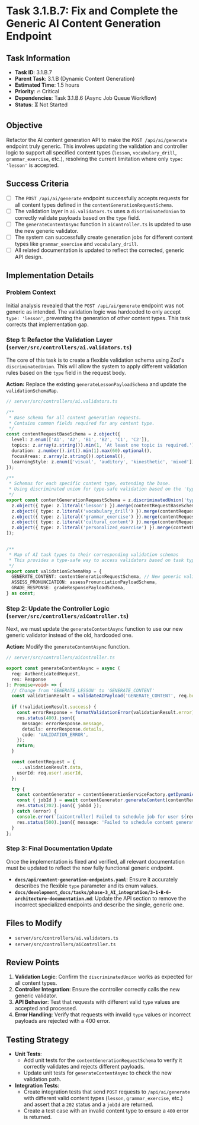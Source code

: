 # Task 3.1.B.7: Fix and Complete the Generic AI Content Generation Endpoint

## **Task Information**
- **Task ID**: 3.1.B.7
- **Parent Task**: 3.1.B (Dynamic Content Generation)
- **Estimated Time**: 1.5 hours
- **Priority**: 🔥 Critical
- **Dependencies**: Task 3.1.B.6 (Async Job Queue Workflow)
- **Status**: ⏳ Not Started

## **Objective**
Refactor the AI content generation API to make the `POST /api/ai/generate` endpoint truly generic. This involves updating the validation and controller logic to support all specified content types (`lesson`, `vocabulary_drill`, `grammar_exercise`, etc.), resolving the current limitation where only `type: 'lesson'` is accepted.

## **Success Criteria**
- [ ] The `POST /api/ai/generate` endpoint successfully accepts requests for all content types defined in the `contentGenerationRequestSchema`.
- [ ] The validation layer in `ai.validators.ts` uses a `discriminatedUnion` to correctly validate payloads based on the `type` field.
- [ ] The `generateContentAsync` function in `aiController.ts` is updated to use the new generic validator.
- [ ] The system can successfully create generation jobs for different content types like `grammar_exercise` and `vocabulary_drill`.
- [ ] All related documentation is updated to reflect the corrected, generic API design.

## **Implementation Details**

### **Problem Context**
Initial analysis revealed that the `POST /api/ai/generate` endpoint was not generic as intended. The validation logic was hardcoded to only accept `type: 'lesson'`, preventing the generation of other content types. This task corrects that implementation gap.

### **Step 1: Refactor the Validation Layer (`server/src/controllers/ai.validators.ts`)**
The core of this task is to create a flexible validation schema using Zod's `discriminatedUnion`. This will allow the system to apply different validation rules based on the `type` field in the request body.

**Action:** Replace the existing `generateLessonPayloadSchema` and update the `validationSchemaMap`.

```typescript
// server/src/controllers/ai.validators.ts

/**
 * Base schema for all content generation requests.
 * Contains common fields required for any content type.
 */
const contentRequestBaseSchema = z.object({
  level: z.enum(['A1', 'A2', 'B1', 'B2', 'C1', 'C2']),
  topics: z.array(z.string()).min(1, 'At least one topic is required.'),
  duration: z.number().int().min(1).max(60).optional(),
  focusAreas: z.array(z.string()).optional(),
  learningStyle: z.enum(['visual', 'auditory', 'kinesthetic', 'mixed']).optional(),
});

/**
 * Schemas for each specific content type, extending the base.
 * Using discriminated union for type-safe validation based on the 'type' field.
 */
export const contentGenerationRequestSchema = z.discriminatedUnion('type', [
  z.object({ type: z.literal('lesson') }).merge(contentRequestBaseSchema),
  z.object({ type: z.literal('vocabulary_drill') }).merge(contentRequestBaseSchema),
  z.object({ type: z.literal('grammar_exercise') }).merge(contentRequestBaseSchema),
  z.object({ type: z.literal('cultural_content') }).merge(contentRequestBaseSchema),
  z.object({ type: z.literal('personalized_exercise') }).merge(contentRequestBaseSchema),
]);


/**
 * Map of AI task types to their corresponding validation schemas
 * This provides a type-safe way to access validators based on task type
 */
export const validationSchemaMap = {
  GENERATE_CONTENT: contentGenerationRequestSchema, // New generic validator
  ASSESS_PRONUNCIATION: assessPronunciationPayloadSchema,
  GRADE_RESPONSE: gradeResponsePayloadSchema,
} as const;
```

### **Step 2: Update the Controller Logic (`server/src/controllers/aiController.ts`)**
Next, we must update the `generateContentAsync` function to use our new generic validator instead of the old, hardcoded one.

**Action:** Modify the `generateContentAsync` function.

```typescript
// server/src/controllers/aiController.ts

export const generateContentAsync = async (
  req: AuthenticatedRequest,
  res: Response
): Promise<void> => {
  // Change from 'GENERATE_LESSON' to 'GENERATE_CONTENT'
  const validationResult = validateAIPayload('GENERATE_CONTENT', req.body); 
  
  if (!validationResult.success) {
    const errorResponse = formatValidationError(validationResult.error);
    res.status(400).json({
      message: errorResponse.message,
      details: errorResponse.details,
      code: 'VALIDATION_ERROR',
    });
    return;
  }

  const contentRequest = {
    ...validationResult.data,
    userId: req.user!.userId,
  };

  try {
    const contentGenerator = contentGenerationServiceFactory.getDynamicContentGenerator();
    const { jobId } = await contentGenerator.generateContent(contentRequest);
    res.status(202).json({ jobId });
  } catch (error) {
    console.error(`[aiController] Failed to schedule job for user ${req.user!.userId}:`, error);
    res.status(500).json({ message: 'Failed to schedule content generation job.', code: 'JOB_SCHEDULE_FAILED' });
  }
};
```

### **Step 3: Final Documentation Update**
Once the implementation is fixed and verified, all relevant documentation must be updated to reflect the now fully functional generic endpoint.
- **`docs/api/content-generation-endpoints.yaml`**: Ensure it accurately describes the flexible `type` parameter and its enum values.
- **`docs/development_docs/tasks/phase-3_AI_integration/3-1-B-6-architecture-documentation.md`**: Update the API section to remove the incorrect specialized endpoints and describe the single, generic one.

## **Files to Modify**
- `server/src/controllers/ai.validators.ts`
- `server/src/controllers/aiController.ts`

## **Review Points**
1. **Validation Logic**: Confirm the `discriminatedUnion` works as expected for all content types.
2. **Controller Integration**: Ensure the controller correctly calls the new generic validator.
3. **API Behavior**: Test that requests with different valid `type` values are accepted and processed.
4. **Error Handling**: Verify that requests with invalid `type` values or incorrect payloads are rejected with a 400 error.

## **Testing Strategy**
- **Unit Tests**:
  - Add unit tests for the `contentGenerationRequestSchema` to verify it correctly validates and rejects different payloads.
  - Update unit tests for `generateContentAsync` to check the new validation path.
- **Integration Tests**:
  - Create integration tests that send `POST` requests to `/api/ai/generate` with different valid content types (`lesson`, `grammar_exercise`, etc.) and assert that a `202` status and a `jobId` are returned.
  - Create a test case with an invalid content type to ensure a `400` error is returned.
